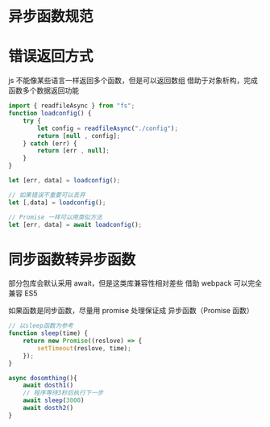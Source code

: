 # 异步函数规范

# 错误返回方式

js 不能像某些语言一样返回多个函数，但是可以返回数组
借助于对象析构，完成函数多个数据返回功能

```javascript
import { readfileAsync } from "fs";
function loadconfig() {
    try {
        let config = readfileAsync("./config");
        return [null , config];
    } catch (err) {
        return [err , null];
    }
}

let [err, data] = loadconfig();

// 如果错误不重要可以丢弃
let [,data] = loadconfig();

// Promise 一样可以用类似方法
let [err, data] = await loadconfig();
```

# 同步函数转异步函数

部分包库会默认采用 await，但是这类库兼容性相对差些
借助 webpack 可以完全兼容 ES5

如果函数是同步函数，尽量用 promise 处理保证成 异步函数（Promise 函数）

```javascript
// 以sleep函数为参考
function sleep(time) {
    return new Promise((reslove) => {
        setTimeout(reslove, time);
    });
}

async dosomthing(){
    await dosth1()
    // 程序等待3秒后执行下一步
    await sleep(3000)
    await dosth2()
}


```
